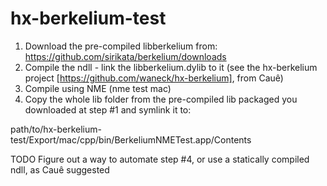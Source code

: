 hx-berkelium-test
=================

1. Download the pre-compiled libberkelium from: https://github.com/sirikata/berkelium/downloads
2. Compile the ndll - link the libberkelium.dylib to it (see the hx-berkelium project [https://github.com/waneck/hx-berkelium], from Cauê)
3. Compile using NME (nme test mac)
4. Copy the whole lib folder from the pre-compiled lib packaged you downloaded at step #1 and symlink it to:

path/to/hx-berkelium-test/Export/mac/cpp/bin/BerkeliumNMETest.app/Contents

TODO Figure out a way to automate step #4, or use a statically compiled ndll, as Cauê suggested

